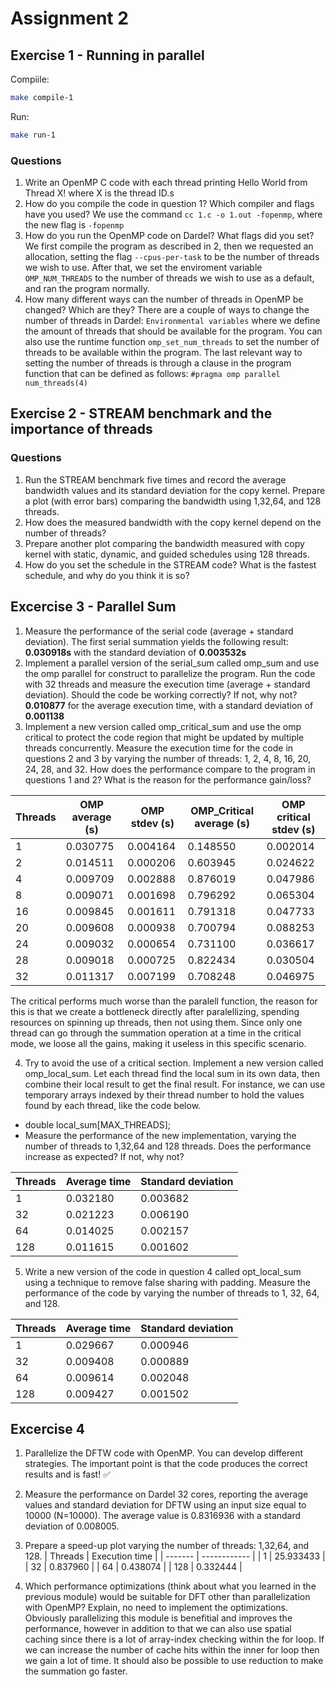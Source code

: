 # Assignment 2

## Exercise 1 - Running in parallel

Compiile:

```bash
make compile-1
```

Run:

```bash
make run-1
```

### Questions

1. Write an OpenMP C code with each thread printing Hello World from Thread X! where X is the thread ID.s
2. How do you compile the code in question 1? Which compiler and flags have you used?
   We use the command `cc 1.c -o 1.out -fopenmp`, where the new flag is `-fopenmp`
3. How do you run the OpenMP code on Dardel? What flags did you set?
   We first compile the program as described in 2, then we requested an allocation, setting the flag `--cpus-per-task` to be the number of threads we wish to use.
   After that, we set the enviroment variable `OMP_NUM_THREADS` to the number of threads we wish to use as a default, and ran the program normally.
4. How many different ways can the number of threads in OpenMP be changed? Which are they?
   There are a couple of ways to change the number of threads in Dardel: `Environmental variables` where we define the amount of threads that should be available for the program. You can also use the runtime function `omp_set_num_threads` to set the number of threads to be available within the program. The last relevant way to setting the number of threads is through a clause in the program function that can be defined as follows: `#pragma omp parallel num_threads(4)`

## Exercise 2 - STREAM benchmark and the importance of threads

### Questions

1. Run the STREAM benchmark five times and record the average bandwidth values and its standard deviation for the copy kernel. Prepare a plot (with error bars) comparing the bandwidth using 1,32,64, and 128 threads.
2. How does the measured bandwidth with the copy kernel depend on the number of threads?
3. Prepare another plot comparing the bandwidth measured with copy kernel with static, dynamic, and guided schedules using 128 threads.
4. How do you set the schedule in the STREAM code? What is the fastest schedule, and why do you think it is so?

## Excercise 3 - Parallel Sum

1. Measure the performance of the serial code (average + standard deviation).
   The first serial summation yields the following result:
   **0.030918s** with the standard deviation of **0.003532s**
2. Implement a parallel version of the serial_sum called omp_sum and use the omp parallel for construct to parallelize the program. Run the code with 32 threads and measure the execution time (average + standard deviation). Should the code be working correctly? If not, why not?
   **0.010877** for the average execution time, with a standard deviation of **0.001138**
3. Implement a new version called omp_critical_sum and use the omp critical to protect the code region that might be updated by multiple threads concurrently. Measure the execution time for the code in questions 2 and 3 by varying the number of threads: 1, 2, 4, 8, 16, 20, 24, 28, and 32. How does the performance compare to the program in questions 1 and 2? What is the reason for the performance gain/loss?

| Threads | OMP average (s) | OMP stdev (s) | OMP_Critical average (s) | OMP critical stdev (s) |
| ------- | --------------- | ------------- | ------------------------ | ---------------------- |
| 1       | 0.030775        | 0.004164      | 0.148550                 | 0.002014               |
| 2       | 0.014511        | 0.000206      | 0.603945                 | 0.024622               |
| 4       | 0.009709        | 0.002888      | 0.876019                 | 0.047986               |
| 8       | 0.009071        | 0.001698      | 0.796292                 | 0.065304               |
| 16      | 0.009845        | 0.001611      | 0.791318                 | 0.047733               |
| 20      | 0.009608        | 0.000938      | 0.700794                 | 0.088253               |
| 24      | 0.009032        | 0.000654      | 0.731100                 | 0.036617               |
| 28      | 0.009018        | 0.000725      | 0.822434                 | 0.030504               |
| 32      | 0.011317        | 0.007199      | 0.708248                 | 0.046975               |

The critical performs much worse than the paralell function, the reason for this is that we create a bottleneck directly after paralellizing, spending resources on spinning up threads, then not using them. Since only one thread can go through the summation operation at a time in the critical mode, we loose all the gains, making it useless in this specific scenario.

4. Try to avoid the use of a critical section. Implement a new version called omp_local_sum. Let each thread find the local sum in its own data, then combine their local result to get the final result. For instance, we can use temporary arrays indexed by their thread number to hold the values found by each thread, like the code below.

- double local_sum[MAX_THREADS];
- Measure the performance of the new implementation, varying the number of threads to 1,32,64 and 128 threads. Does the performance increase as expected? If not, why not?

| Threads | Average time | Standard deviation |
| ------- | ------------ | ------------------ |
| 1       | 0.032180     | 0.003682           |
| 32      | 0.021223     | 0.006190           |
| 64      | 0.014025     | 0.002157           |
| 128     | 0.011615     | 0.001602           |

5. Write a new version of the code in question 4 called opt_local_sum using a technique to remove false sharing with padding. Measure the performance of the code by varying the number of threads to 1, 32, 64, and 128.

| Threads | Average time | Standard deviation |
| ------- | ------------ | ------------------ |
| 1       | 0.029667     | 0.000946           |
| 32      | 0.009408     | 0.000889           |
| 64      | 0.009614     | 0.002048           |
| 128     | 0.009427     | 0.001502           |

## Excercise 4

1. Parallelize the DFTW code with OpenMP. You can develop different strategies. The important point is that the code produces the correct results and is fast!
   ✅
2. Measure the performance on Dardel 32 cores, reporting the average values and standard deviation for DFTW using an input size equal to 10000 (N=10000).
   The average value is 0.8316936 with a standard deviation of 0.008005.
3. Prepare a speed-up plot varying the number of threads: 1,32,64, and 128.
   | Threads | Execution time |
   | ------- | ------------ |
   | 1 | 25.933433 |
   | 32 | 0.837960 |
   | 64 | 0.438074 |
   | 128 | 0.332444 |

4. Which performance optimizations (think about what you learned in the previous module) would be suitable for DFT other than parallelization with OpenMP? Explain, no need to implement the optimizations.
   Obviously parallelizing this module is benefitial and improves the performance, however in addition to that we can also use spatial caching since there is a lot of array-index checking within the for loop. If we can increase the number of cache hits within the inner for loop then we gain a lot of time.
   It should also be possible to use reduction to make the summation go faster.

